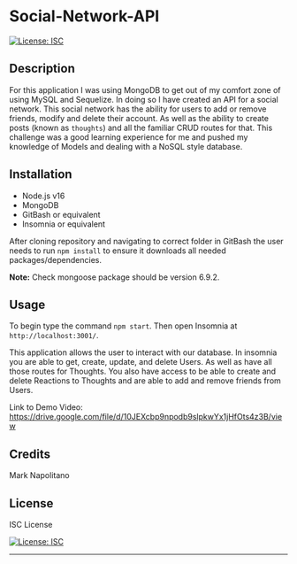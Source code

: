 # Social-Network-API
[![License: ISC](https://img.shields.io/badge/License-ISC-blue.svg)](https://opensource.org/licenses/ISC)

## Description

For this application I was using MongoDB to get out of my comfort zone of using MySQL and Sequelize. In doing so I have created an API for a social network. This social network has the ability for users to add or remove friends, modify and delete their account. As well as the ability to create posts (known as `thoughts`) and all the familiar CRUD routes for that. This challenge was a good learning experience for me and pushed my knowledge of Models and dealing with a NoSQL style database.

## Installation

* Node.js v16
* MongoDB
* GitBash or equivalent
* Insomnia or equivalent

After cloning repository and navigating to correct folder in GitBash the user needs to run `npm install` to ensure it downloads all needed packages/dependencies.

**Note:**
Check mongoose package should be version 6.9.2.

## Usage

To begin type the command `npm start`.
Then open Insomnia at `http://localhost:3001/`.

This application allows the user to interact with our database.
In insomnia you are able to get, create, update, and delete Users. As well as have all those routes for Thoughts.
You also have access to be able to create and delete Reactions to Thoughts and are able to add and remove friends from Users.

Link to Demo Video:
https://drive.google.com/file/d/10JEXcbp9npodb9slpkwYx1jHfOts4z3B/view

## Credits

Mark Napolitano

## License

ISC License

[![License: ISC](https://img.shields.io/badge/License-ISC-blue.svg)](https://opensource.org/licenses/ISC)

---
